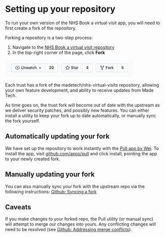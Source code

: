 # Setting up your repository

To run your own version of the NHS Book a virtual visit app, you will need to first create a fork of the repository.

Forking a repository is a two-step process:

1. Navigate to the [NHS Book a virtual visit repository](https://github.com/madetech/nhs-virtual-visit)
2. In the top-right corner of the page, click **Fork**

![fork button](../images/fork_button.png)

Each trust has a fork of the madetech/nhs-virtual-visits repository, allowing your own feature development, and ability to receive updates from Made Tech.

As time goes on, the trust fork will become out of date with the upstream as we deliver security patches, and possibly new features. You can either install a utility to keep your fork up to date automatically, or manually sync the fork yourself.

## Automatically updating your fork

We have set up the repository to work instantly with the [Pull app by Wei](https://github.com/wei/pull). To install the app, visit [github.com/apps/pull](https://github.com/apps/pull) and click install, pointing the app to your newly created fork.

## Manually updating your fork

You can also manually sync your fork with the upstream repo via the following instructions: [Github: Syncing a fork](https://docs.github.com/en/github/collaborating-with-issues-and-pull-requests/syncing-a-fork)

## Caveats

If you make changes to your forked repo, the Pull utility (or manual sync) will attempt to merge our changes into yours. Any conflicting changes will need to be resolved (see [Github: Addressing merge conflicts](https://docs.github.com/en/github/collaborating-with-issues-and-pull-requests/addressing-merge-conflicts)).
